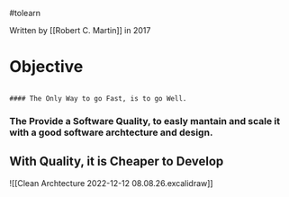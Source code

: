 #tolearn  

Written by [[Robert C. Martin]] in 2017

# Objective

```ad-note

#### The Only Way to go Fast, is to go Well.

```

### The Provide a Software Quality, to easly mantain and scale it with a good software archtecture and design.


## With Quality, it is Cheaper to Develop

![[Clean Archtecture 2022-12-12 08.08.26.excalidraw]]